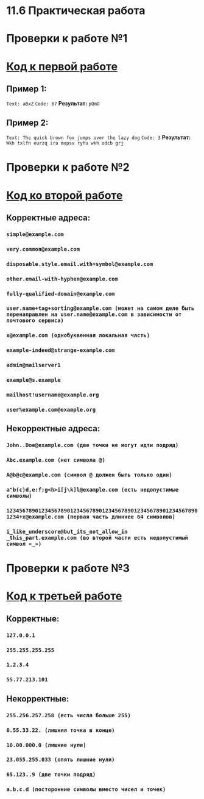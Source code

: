 # 11.6 Практическая работа

# Проверки к работе №1
# [**Код к первой работе**](https://github.com/LostDit/11.6/blob/master/Шифр%20Цезаря/Шифр%20Цезаря.cpp)
## Пример 1:
```Text: aBxZ```
```Code: 67```
**Результат:**
```pQmO```
## Пример 2:
```Text: The quick brown fox jumps over the lazy dog```
```Code: 3```
**Результат:**
```Wkh txlfn eurzq ira mxpsv ryhu wkh odcb grj```


# Проверки к работе №2
# [**Код ко второй работе**](https://github.com/LostDit/11.6/blob/master/Проверка%20корректности%20email-адреса/Проверка%20корректности%20email-адреса.cpp)
## Корректные адреса:
### ```simple@example.com```
### ```very.common@example.com```
### ```disposable.style.email.with+symbol@example.com```
### ```other.email-with-hyphen@example.com```
### ```fully-qualified-domain@example.com```
### ```user.name+tag+sorting@example.com (может на самом деле быть перенаправлен на user.name@example.com в зависимости от почтового сервиса)```
### ```x@example.com (однобуквенная локальная часть)```
### ```example-indeed@strange-example.com```
### ```admin@mailserver1```
### ```example@s.example```
### ```mailhost!username@example.org```
### ```user%example.com@example.org```

## Некорректные адреса:
### ```John..Doe@example.com (две точки не могут идти подряд)```
### ```Abc.example.com (нет символа @)```
### ```A@b@c@example.com (символ @ должен быть только один)```
### ```a"b(c)d,e:f;g<h>i[j\k]l@example.com (есть недопустимые символы)```
### ```1234567890123456789012345678901234567890123456789012345678901234+x@example.com (первая часть длиннее 64 символов)```
### ```i_like_underscore@but_its_not_allow_in _this_part.example.com (во второй части есть недопустимый символ «_»)```

# Проверки к работе №3
# [**Код к третьей работе**](https://github.com/LostDit/11.6/blob/master/Валидация%20IP-адреса/Валидация%20IP-адреса.cpp)
## Корректные: 
### ```127.0.0.1```
### ```255.255.255.255```
### ```1.2.3.4``` 
### ```55.77.213.101```

## Некорректные: 
### ```255.256.257.258 (есть числа больше 255)``` 
### ```0.55.33.22. (лишняя точка в конце)``` 
### ```10.00.000.0 (лишние нули)``` 
### ```23.055.255.033 (опять лишние нули)``` 
### ```65.123..9 (две точки подряд)``` 
### ```a.b.c.d (посторонние символы вместо чисел и точек)```
